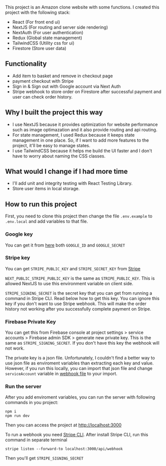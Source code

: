 This project is an Amazon clone website with some functions. I created this project with the following stack:

- React (For front end ui)
- NextJS (For routing and server side rendering)
- NextAuth (For user authentication)
- Redux (Global state management)
- TailwindCSS (Utility css for ui)
- Firestore (Store user data)

## Functionality

- Add item to basket and remove in checkout page
- payment checkout with Stripe
- Sign in & Sign out with Google account via Next Auth
- Stripe webhook to store order on Firestore after successful payment and user can check order history.

## Why I built the project this way

- I use NextJS because it provides optimization for website performance such as image optimazation and it also provide routing and api routing.
- For state management, I used Redux because it keeps state management in one place. So, if I want to add more features to the project, it'll be easy to manage states.
- I use TailwindCSS because it helps me build the UI faster and I don't have to worry about naming the CSS classes.

## What would I change if I had more time

- I'll add unit and integrity testing with React Testing Library.
- Store user items in local storage.

## How to run this project

First, you need to clone this project then change the file `.env.example` to `.env.local` and add variables to that file.

### Google key

You can get it from [here](https://console.cloud.google.com/apis/credentials/oauthclient) both `GOOGLE_ID` and `GOOGLE_SECRET`

### Stripe key

You can get `STRIPE_PUBLIC_KEY` and `STRIPE_SECRET_KEY` from [Stripe](https://stripe.com/docs/keys)

`NEXT_PUBLIC_STRIPE_PUBLIC_KEY` is the same as `STRIPE_PUBLIC_KEY`. This is allowed NextJS to use this environment variable on client side.

`STRIPE_SIGNING_SECRET` is the secret key that you can get from running a command in Stripe CLI. Read below how to get this key.
You can ignore this key if you don't want to use Stripe webhook. This will make the order history not working after you successfully complete payment on Stripe.

### Firebase Private Key

You can get this from Firebase console at project settings > service accounts > Firebase admin SDK > generate new private key. This is the same as `STRIPE_SIGNING_SECRET`. If you don't have this key the webhook will not work.

The private key is a json file. Unfortunately, I couldn't find a better way to use json file as enviroment variables than extracting each key and value. However, if you run this locally, you can import that json file and change `serviceAccount` variable in [webhook file](https://github.com/StaroMoon/amazon_clone_nextjs/blob/main/src/pages/api/webhook.ts) to your import.

### Run the server

After you add enviroment variables, you can run the server with following commands in you project:

```
npm i
npm run dev
```

Then you can access the project at [http://localhost:3000](http://localhost:3000)

To run a webhook you need [Stripe CLI](https://stripe.com/docs/stripe-cli). After install Stripe CLI, run this command in separate terminal

```
stripe listen --forward-to localhost:3000/api/webhook
```

Then you'll get `STRIPE_SIGNING_SECRET`
